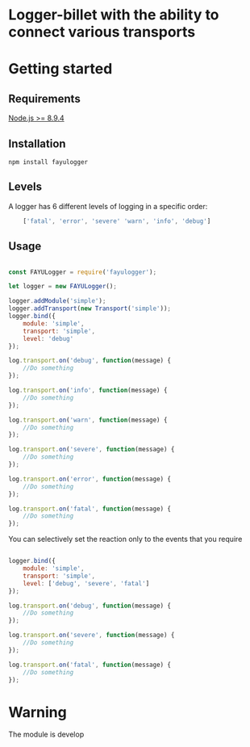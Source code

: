 # Logger-billet with the ability to connect various transports

# Getting started

## Requirements

[Node.js >= 8.9.4](https://nodejs.org)

## Installation

	npm install fayulogger

## Levels

A logger has 6 different levels of logging in a specific order:

```javascript
	['fatal', 'error', 'severe' 'warn', 'info', 'debug']
```

## Usage

```javascript

const FAYULogger = require('fayulogger');

let logger = new FAYULogger();

logger.addModule('simple');
logger.addTransport(new Transport('simple'));
logger.bind({
	module: 'simple',
	transport: 'simple',
	level: 'debug'
});

log.transport.on('debug', function(message) {
	//Do something
});

log.transport.on('info', function(message) {
	//Do something
});

log.transport.on('warn', function(message) {
	//Do something
});

log.transport.on('severe', function(message) {
	//Do something
});

log.transport.on('error', function(message) {
	//Do something
});

log.transport.on('fatal', function(message) {
	//Do something
});

```
You can selectively set the reaction only to the events that you require

```javascript

logger.bind({
	module: 'simple',
	transport: 'simple',
	level: ['debug', 'severe', 'fatal']
});

log.transport.on('debug', function(message) {
	//Do something
});

log.transport.on('severe', function(message) {
	//Do something
});

log.transport.on('fatal', function(message) {
	//Do something
});

```

# Warning

The module is develop